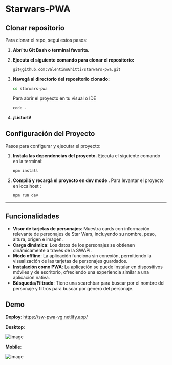 # Starwars-PWA

## Clonar repositorio

Para clonar el repo, seguí estos pasos:

1. **Abrí tu Git Bash o terminal favorita.**

2. **Ejecuta el siguiente comando para clonar el repositorio:**

    ```bash
    git@github.com:ValentinoGhitti/starwars-pwa.git
    ```

3. **Navegá al directorio del repositorio clonado:**

    ```bash
    cd starwars-pwa
    ```
    
    Para abrir el proyecto en tu visual o IDE
    ```bash
    code .
    ```
4. **¡Listorti!**

## Configuración del Proyecto

Pasos para configurar y ejecutar el proyecto:

1. **Instala las dependencias del proyecto.** Ejecuta el siguiente comando en la terminal:

    ```bash
    npm install
    ```
    
3. **Compilá y recargá el proyecto en dev mode .** Para levantar el proyecto en localhost :

    ```bash
    npm run dev
    ```

---

 ## Funcionalidades

- **Visor de tarjetas de personajes**: Muestra cards con información relevante de personajes de Star Wars, incluyendo su nombre, peso, altura, origen e imagen.
- **Carga dinámica**: Los datos de los personajes se obtienen dinámicamente a través de la SWAPI.
- **Modo offline**: La aplicación funciona sin conexión, permitiendo la visualización de las tarjetas de personajes guardados.
- **Instalación como PWA**: La aplicación se puede instalar en dispositivos móviles y de escritorio, ofreciendo una experiencia similar a una aplicación nativa.
- **Búsqueda/Filtrado**: Tiene una searchbar para buscar por el nombre del personaje y filtros para buscar por genero del personaje.

## Demo

**Deploy**: https://sw-pwa-vg.netlify.app/

**Desktop**: 

![image](https://github.com/user-attachments/assets/7d0547fc-4a49-44b1-bd42-b75237a14429)

**Mobile**:

![image](https://github.com/user-attachments/assets/87b4893a-42ce-4c32-94f4-79a4fbce9fcb)

